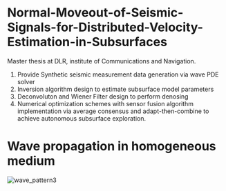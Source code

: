 # Normal-Moveout-of-Seismic-Signals-for-Distributed-Velocity-Estimation-in-Subsurfaces
Master thesis at DLR, institute of Communications and Navigation.  
   1. Provide Synthetic seismic measurement data generation via wave PDE solver  
   2. Inversion algorithm design to estimate subsurface model parameters 
   3. Deconvoluton and Wiener Filter design to perform denosing
   4. Numerical optimization schemes with sensor fusion algorithm implementation via average consensus and adapt-then-combine to achieve autonomous subsurface exploration.


# Wave propagation in homogeneous medium 

![wave_pattern3](https://user-images.githubusercontent.com/89796179/198644931-b32f90cb-d0b6-4c3e-a724-b25dc89980b1.png)
